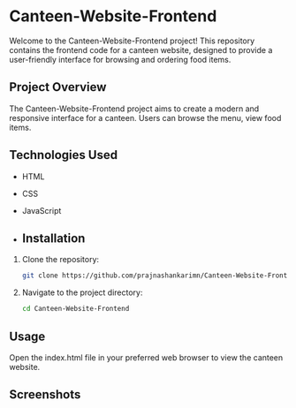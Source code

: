 # Canteen-Website-Frontend

Welcome to the Canteen-Website-Frontend project! This repository contains the frontend code for a canteen website, designed to provide a user-friendly interface for browsing and ordering food items.

## Project Overview

The Canteen-Website-Frontend project aims to create a modern and responsive interface for a canteen. Users can browse the menu, view food items.

## Technologies Used

- HTML
- CSS
- JavaScript

- ## Installation

1. Clone the repository:
   ```bash
   git clone https://github.com/prajnashankarimn/Canteen-Website-Frontend.git
   ```

2. Navigate to the project directory:
   ```bash
   cd Canteen-Website-Frontend
   ```
## Usage
   Open the index.html file in your preferred web browser to view the canteen website.

## Screenshots
   
